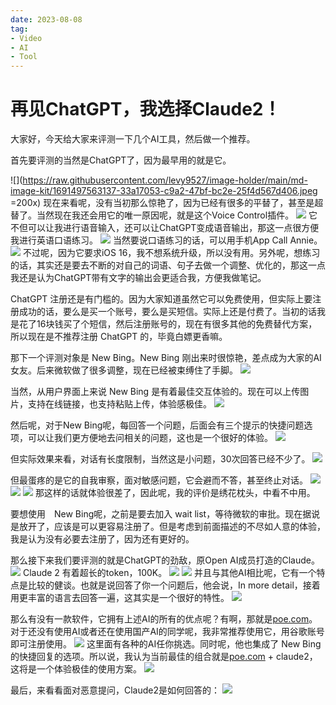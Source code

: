 ```yaml
---
date: 2023-08-08
tag:
- Video
- AI
- Tool
---
```


# 再见ChatGPT，我选择Claude2！
大家好，今天给大家来评测一下几个AI工具，然后做一个推荐。

首先要评测的当然是ChatGPT了，因为最早用的就是它。
<!-- more -->

![](https://raw.githubusercontent.com/levy9527/image-holder/main/md-image-kit/1691497563137-33a17053-c9a2-47bf-bc2e-25f4d567d406.jpeg =200x)
现在来看呢，没有当初那么惊艳了，因为已经有很多的平替了，甚至是超替了。当然现在我还会用它的唯一原因呢，就是这个Voice Control插件。
![](https://raw.githubusercontent.com/levy9527/image-holder/main/md-image-kit/1691496708600-bf176d70-9764-44bf-acef-ec12d9a11dfc.png)
它不但可以让我进行语音输入，还可以让ChatGPT变成语音输出，那这一点很方便我进行英语口语练习。
![](https://raw.githubusercontent.com/levy9527/image-holder/main/md-image-kit/1691141347852-e35d09c0-d54d-40c6-90a5-e3d28e39780f.png)
当然要说口语练习的话，可以用手机App Call Annie。
![](https://raw.githubusercontent.com/levy9527/image-holder/main/md-image-kit/1691497638286-42c93622-3bbe-4bb9-9c63-c86394cb8b12.png)
不过呢，因为它要求iOS 16，我不想系统升级，所以没有用。另外呢，想练习的话，其实还是要去不断的对自己的词语、句子去做一个调整、优化的，那这一点我还是认为ChatGPT带有文字的输出会更适合我，方便我做笔记。

ChatGPT 注册还是有门槛的。因为大家知道虽然它可以免费使用，但实际上要注册成功的话，要么是买一个账号，要么是买短信。实际上还是付费了。当初的话我是花了16块钱买了个短信，然后注册账号的，现在有很多其他的免费替代方案，所以现在是不推荐注册 ChatGPT 的，毕竟白嫖更香嘛。

那下一个评测对象是 New Bing。New Bing 刚出来时很惊艳，差点成为大家的AI女友。后来微软做了很多调整，现在已经被束缚住了手脚。
![](https://raw.githubusercontent.com/levy9527/image-holder/main/md-image-kit/1691497897730-ba5c03d0-bedf-49c8-a5bf-9315cd73c045.png)
 
当然，从用户界面上来说 New Bing 是有着最佳交互体验的。现在可以上传图片，支持在线链接，也支持粘贴上传，体验感极佳。
![](https://raw.githubusercontent.com/levy9527/image-holder/main/md-image-kit/1691498444935-ad025857-4e60-482e-aa5a-e92d4e97b20b.png)

然后呢，对于New Bing呢，每回答一个问题，后面会有三个提示的快捷问题选项，可以让我们更方便地去问相关的问题，这也是一个很好的体验。
![](https://raw.githubusercontent.com/levy9527/image-holder/main/md-image-kit/1691497997574-437ce374-1e87-4600-9af2-cc70efebdb10.png)
 
但实际效果来看，对话有长度限制，当然这是小问题，30次回答已经不少了。
![](https://raw.githubusercontent.com/levy9527/image-holder/main/md-image-kit/1691498332803-a14c00de-3684-4e60-a387-60d1283e7022.png)

但最蛋疼的是它的自我审察，面对敏感问题，它会避而不答，甚至终止对话。
![](https://raw.githubusercontent.com/levy9527/image-holder/main/md-image-kit/1691498365130-d5929478-d9a5-416f-9606-b7bec67caad2.png)
![](https://raw.githubusercontent.com/levy9527/image-holder/main/md-image-kit/1691498381957-1144e16a-5c40-414a-91fc-970cc67888c1.png)
![](https://raw.githubusercontent.com/levy9527/image-holder/main/md-image-kit/1691498406567-e47ec965-a774-4b58-a4aa-6d7fb253d99f.png)
那这样的话就体验很差了，因此呢，我的评价是绣花枕头，中看不中用。

要想使用　New Bing呢，之前是要去加入 wait list，等待微软的审批。现在据说是放开了，应该是可以更容易注册了。但是考虑到前面描述的不尽如人意的体验，我是认为没有必要去注册了，因为还有更好的。

那么接下来我们要评测的就是ChatGPT的劲敌，原Open AI成员打造的Claude。
![](https://raw.githubusercontent.com/levy9527/image-holder/main/md-image-kit/1691498639867-1f76f000-614a-4e23-819a-b2d5485ce37d.png)
Claude 2 有着超长的token，100K。
![](https://raw.githubusercontent.com/levy9527/image-holder/main/md-image-kit/1691140955254-ffb96279-cd23-46a0-a7e2-024765950ad1.png)
![](https://raw.githubusercontent.com/levy9527/image-holder/main/md-image-kit/1691140998471-af379145-649a-4db5-b756-7726de995402.png)
并且与其他AI相比呢，它有一个特点是比较的健谈。也就是说回答了你一个问题后，他会说，In more detail，接着用更丰富的语言去回答一遍，这其实是一个很好的特性。
![](https://raw.githubusercontent.com/levy9527/image-holder/main/md-image-kit/1691141062860-cc38cc84-9ef8-4daa-ad11-8c1c28ae3059.png)

那么有没有一款软件，它拥有上述AI的所有的优点呢？有啊，那就是[poe.com](https://poe.com/login)。对于还没有使用AI或者还在使用国产AI的同学呢，我非常推荐使用它，用谷歌账号即可注册使用。
![](https://raw.githubusercontent.com/levy9527/image-holder/main/md-image-kit/1691497388132-d255ee3f-f1e8-4ae7-8870-5cf51d9906a9.png)
这里面有各种的AI任你挑选。同时呢，他也集成了 New Bing 的快捷回复的选项。所以说，我认为当前最佳的组合就是[poe.com](https://poe.com/login) + claude2，这将是一个体验极佳的使用方案。
![](https://raw.githubusercontent.com/levy9527/image-holder/main/md-image-kit/1691141726927-7d6cb97a-8e17-4687-abe1-22e46ed3945a.png)

最后，来看看面对恶意提问，Claude2是如何回答的：
![](https://raw.githubusercontent.com/levy9527/image-holder/main/md-image-kit/1691499213415-94b6c6b0-b59b-43b9-96b5-b346a2ee7e1f.png)


